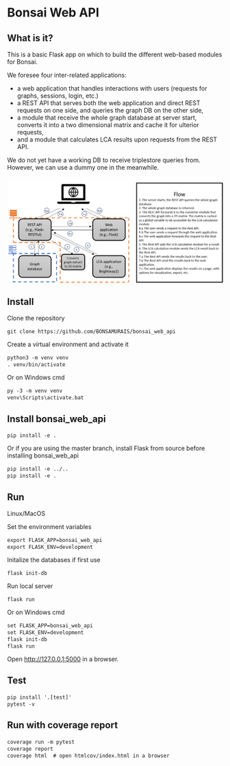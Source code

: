 # Bonsai Web API
## What is it?
This is a basic Flask app on which to build the different web-based modules for Bonsai.

We foresee four inter-related applications:

* a web application that handles interactions with users (requests for graphs, sessions, login, etc.)
* a REST API that serves both the web application and direct REST requests on one side, and queries the graph DB on the other side,
* a module that receive the whole graph database at server start, converts it into a two dimensional matrix and cache it for ulterior requests,
* and a module that calculates LCA results upon requests from the REST API.

We do not yet have a working DB to receive triplestore queries from. However, we can use a dummy one in the meanwhile.

![alt text](https://github.com/BONSAMURAIS/bonsai_web_api/blob/master/bonsai_web_api/static/pictures/bonsai_web_api_diagram.png)


## Install
Clone the repository

    git clone https://github.com/BONSAMURAIS/bonsai_web_api

Create a virtual environment and activate it

    python3 -m venv venv
    . venv/bin/activate

Or on Windows cmd

    py -3 -m venv venv
    venv\Scripts\activate.bat

## Install bonsai_web_api

    pip install -e .

Or if you are using the master branch, install Flask from source before installing bonsai_web_api

    pip install -e ../..
    pip install -e .

## Run
Linux/MacOS

Set the environment variables

    export FLASK_APP=bonsai_web_api
    export FLASK_ENV=development

Initalize the databases if first use
    
    flask init-db
    
Run local server
    
    flask run

Or on Windows cmd

    set FLASK_APP=bonsai_web_api
    set FLASK_ENV=development
    flask init-db
    flask run

Open http://127.0.0.1:5000 in a browser.

## Test
    pip install '.[test]'
    pytest -v

## Run with coverage report

    coverage run -m pytest
    coverage report
    coverage html  # open htmlcov/index.html in a browser
